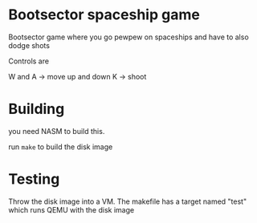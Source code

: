 # Bootsector spaceship game
Bootsector game where you go pewpew on spaceships and have to also dodge shots

Controls are

W and A -> move up and down
K -> shoot

# Building

you need NASM to build this.

run ``make`` to build the disk image

# Testing

Throw the disk image into a VM. The makefile has a target named "test" which runs QEMU with the disk image
